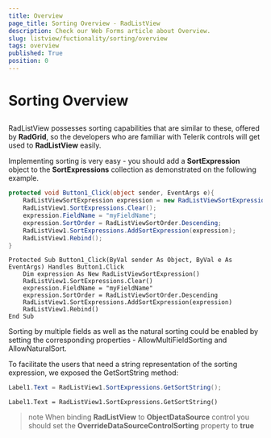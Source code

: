 ```yaml
---
title: Overview
page_title: Sorting Overview - RadListView
description: Check our Web Forms article about Overview.
slug: listview/fuctionality/sorting/overview
tags: overview
published: True
position: 0
---
```


# Sorting Overview



## 

RadListView possesses sorting capabilities that are similar to these, offered by **RadGrid**, so the developers who are familiar with Telerik controls will get used to **RadListView** easily.

Implementing sorting is very easy - you should add a **SortExpression** object to the **SortExpressions** collection as demonstrated on the following example.



````C#
protected void Button1_Click(object sender, EventArgs e){
    RadListViewSortExpression expression = new RadListViewSortExpression();
    RadListView1.SortExpressions.Clear();
    expression.FieldName = "myFieldName";
    expression.SortOrder = RadListViewSortOrder.Descending;
    RadListView1.SortExpressions.AddSortExpression(expression);
    RadListView1.Rebind();
}
````
````VB
Protected Sub Button1_Click(ByVal sender As Object, ByVal e As EventArgs) Handles Button1.Click
    Dim expression As New RadListViewSortExpression()
    RadListView1.SortExpressions.Clear()
    expression.FieldName = "myFieldName"
    expression.SortOrder = RadListViewSortOrder.Descending
    RadListView1.SortExpressions.AddSortExpression(expression)
    RadListView1.Rebind()
End Sub
````


Sorting by multiple fields as well as the natural sorting could be enabled by setting the corresponding properties - AllowMultiFieldSorting and AllowNaturalSort.

To facilitate the users that need a string representation of the sorting expression, we exposed the GetSortString method:



````C#
Label1.Text = RadListView1.SortExpressions.GetSortString();
````
````VB
Label1.Text = RadListView1.SortExpressions.GetSortString()
````


>note When binding **RadListView** to **ObjectDataSource** control you should set the **OverrideDataSourceControlSorting** property to **true**
>
